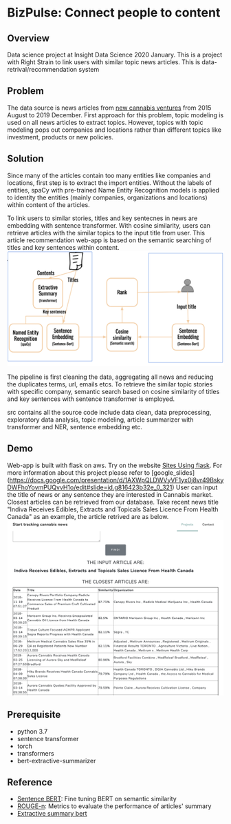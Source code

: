 # BizPulse: Connect people to content

## Overview
Data science project at Insight Data Science 2020 January. This is a project with Right Strain to link users with similar topic news articles. This is data-retrival/recommendation system

## Problem
The data source is news articles from [new cannabis ventures](https://www.newcannabisventures.com) from 2015 August to 2019 December. First approach for this problem, topic modeling is used on all news articles to extract topics. However, topics with topic modeling pops out companies and locations rather than different topics like investment, products or new policies.

## Solution
Since many of the articles contain too many entities like companies and locations, first step is to extract the import entities. Without the labels of entities, spaCy with pre-trained Name Entity Recognition models is applied to identity the entities (mainly companies, organizations and locations) within content of the articles.

To link users to similar stories, titles and key sentecnes in news are embedding with sentence transformer. With cosine similarity, users can retrieve articles with the similar topics to the input title from user. This article recommendation web-app is based on the semantic searching of titles and key sentences within content.
![Alt text](schema.png?raw=true "Title")

The pipeline is first cleaning the data, aggregating all news and reducing the duplicates terms, url, emails etcs. To retrieve the similar topic stories with specific company, semantic search based on cosine similarity of titles and key sentences with sentence transformer is employed.

src contains all the source code include data clean, data preprocessing, exploratory data analysis, topic modeling, article summarizer with transformer and NER, sentence embedding etc.
## Demo
Web-app is built with flask on aws. Try on the website [Sites Using flask](http://www.dsprojectsz.club:5000).
For more information about this project please refer to [google_slides] (https://docs.google.com/presentation/d/1AXWpQLDWVyVF1yx0j8vr49BskyDWFhoYovmPUQvvH1o/edit#slide=id.g816423b32e_0_321)
User can input the title of news or any sentence they are interested in Cannabis market. Closest articles can be retrieved from our database. Take recent news title "Indiva Receives Edibles, Extracts and Topicals Sales Licence From Health Canada" as an example, the article retrived are as below.
![Alt text](demo_screenshot.png?raw=true "Demo_screen")

## Prerequisite
* python 3.7
* sentence transformer
* torch
* transformers
* bert-extractive-summarizer

## Reference
* [Sentence BERT](https://github.com/UKPLab/sentence-transformers): Fine tuning BERT on semantic similarity 
* [ROUGE-n](http://nlpprogress.com/english/summarization.html): Metrics to evaluate the performance of articles' summary
* [Extractive summary bert](https://github.com/dmmiller612/bert-extractive-summarizer)

